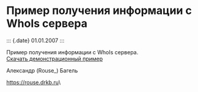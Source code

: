 Пример получения информации с WhoIs сервера
===========================================

::: {.date}
01.01.2007
:::

Пример получения информации с WhoIs сервера.\
[Скачать демонстрационный пример](/zip/whois.zip)

Александр (Rouse\_) Багель

<https://rouse.drkb.ru>\

 

